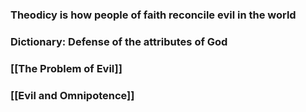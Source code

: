 ### Theodicy is how people of faith reconcile evil in the world

### Dictionary: Defense of the attributes of God

### [[The Problem of Evil]]

### [[Evil and Omnipotence]]


 